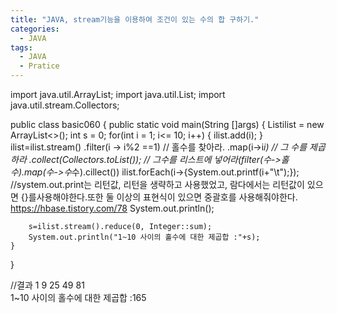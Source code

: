 ```yaml
---
title: "JAVA, stream기능을 이용하여 조건이 있는 수의 합 구하기."
categories:
  - JAVA
tags:
  - JAVA
  - Pratice
---
```


import java.util.ArrayList;
import java.util.List;
import java.util.stream.Collectors;

public class basic060 {
	public static void main(String []args) {
		List<Integer>ilist = new ArrayList<>();
		int s = 0;
		for(int i = 1; i<= 10; i++) {
			ilist.add(i);
		}
		ilist=ilist.stream()
				.filter(i -> i%2 ==1) // 홀수를 찾아라.
				.map(i->i*i)			// 그 수를 제곱하라
				.collect(Collectors.toList()); // 그수를 리스트에 넣어라(filter(수->홀수).map(수->수*수).cillect())
		ilist.forEach(i->{System.out.printf(i+"\t");}); //system.out.print는 리턴값, 리턴을 생략하고 사용했었고, 람다에서는 리턴값이 있으면 {}를사용해야한다.또한 둘 이상의 표현식이 있으면 중괄호를 사용해줘야한다. https://hbase.tistory.com/78
		System.out.println();
		
		s=ilist.stream().reduce(0, Integer::sum);
		System.out.println("1~10 사이의 홀수에 대한 제곱합 :"+s);
	}
}

//결과
1	9	25	49	81	
1~10 사이의 홀수에 대한 제곱합 :165
